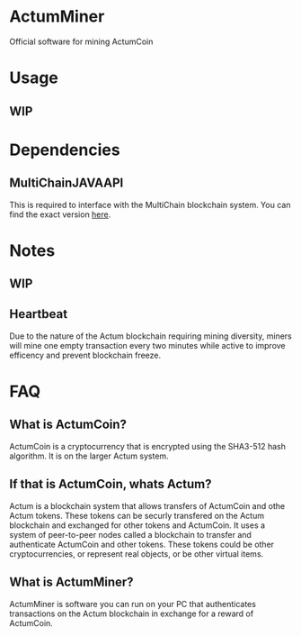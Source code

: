 # ActumMiner
Official software for mining ActumCoin

# Usage
## WIP

# Dependencies
## MultiChainJAVAAPI
This is required to interface with the MultiChain blockchain system. You can find the exact version [here](https://github.com/ActumCoin/MultiChainJavaAPI).

# Notes
## WIP
## Heartbeat
Due to the nature of the Actum blockchain requiring mining diversity, miners will mine one empty transaction every two minutes while active to improve efficency and prevent blockchain freeze.

# FAQ
## What is ActumCoin?
ActumCoin is a cryptocurrency that is encrypted using the SHA3-512 hash algorithm. It is on the larger Actum system.

## If that is ActumCoin, whats Actum?
Actum is a blockchain system that allows transfers of ActumCoin and othe Actum tokens. These tokens can be securly transfered on the Actum blockchain and exchanged for other tokens and ActumCoin. It uses a system of peer-to-peer nodes called a blockchain to transfer and authenticate ActumCoin and other tokens. These tokens could be other cryptocurrencies, or represent real objects, or be other virtual items.

## What is ActumMiner?
ActumMiner is software you can run on your PC that authenticates transactions on the Actum blockchain in exchange for a reward of ActumCoin.
